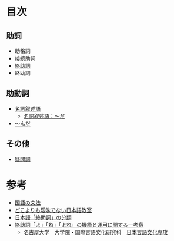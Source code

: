 # 目次

## 助詞

- 助格詞
- 接続助詞
- [終助詞](./syuujoshi.md)
- 終助詞

## 助動詞

- [名詞叙述語](./meishijojutsugo.md)
  - [名詞叙述語：〜だ](./da.md)
- [〜んだ](./nda.md)

## その他

- [疑問詞](./gimonshi.md)

# 参考

- [国語の文法](https://www.kokugobunpou.com/)
- [どこよりも曖昧でない日本語教室](http://headjockaa.g1.xrea.com/realjp/index.html)
- [日本語「終助詞」の分類](https://core.ac.uk/download/pdf/148766082.pdf)
- [終助詞「よ」「ね」「よね」の機能と運用に関する一考察](https://www.lang.nagoya-u.ac.jp/bugai/kokugen/nichigen/0-kyouiku/seminar/pdf/045-3.pdf)
  - 名古屋大学　大学院・国際言語文化研究科　[日本言語文化専攻](https://www.lang.nagoya-u.ac.jp/nichigen/)
